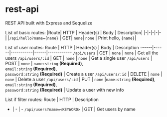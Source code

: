 # rest-api
REST API built with Express and Sequelize

List of basic routes:
|Route| HTTP | Header(s) | Body | Description|
|-|-|-|-|-|
|`/api/hello?name={name}` | GET| `none`| `none` | Print hello, `{name}`|

List of user routes:
Route | HTTP | Header(s) | Body | Description
------|------|-----------|------|------------
`/api/users` | GET | `none` | `none` | Get all the users
`/api/users/:id` | GET | `none` | `none` | Get a single user
`/api/users` | POST | `none` | `name:string` __(Required)__,<br>`email:string` __(Required)__,<br>`password:string` __(Required)__ | Create a user
`/api/users/:id` | DELETE | `none` | `none` | Delete a user
`/api/users/:id` | PUT | `none` |`name:string` __(Required)__,<br>`email:string` __(Required)__,<br>`password:string` __(Required)__ | Update a user with new info

List if filter routes:
Route | HTTP | Description
- | - | -
`/api/users?name=<KEYWORD>` | GET | Get users by name
